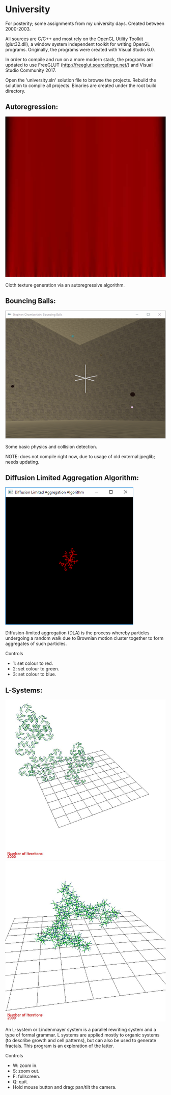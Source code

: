 # University
For posterity; some assignments from my university days. Created between 
2000-2003.

All sources are C/C++ and most rely on the OpenGL Utility Toolkit (glut32.dll), 
a window system independent toolkit for writing OpenGL programs. Originally, the
programs were created with Visual Studio 6.0.

In order to compile and run on a more modern stack, the programs are updated to 
use FreeGLUT (http://freeglut.sourceforge.net/) and Visual Studio Community 2017.

Open the 'university.sln' solution file to browse the projects. Rebuild the 
solution to compile all projects. Binaries are created under the root build
directory.

## Autoregression:

![autoregression](README/autoregression.jpg)

Cloth texture generation via an autoregressive algorithm.

## Bouncing Balls:

![bouncing-balls](README/bouncing-balls.gif)

Some basic physics and collision detection.

NOTE: does not compile right now, due to usage of old external jpeglib; needs
updating.

## Diffusion Limited Aggregation Algorithm:

![dlaa](README/dlaa.gif)

Diffusion-limited aggregation (DLA) is the process whereby particles undergoing 
a random walk due to Brownian motion cluster together to form aggregates of such 
particles.

Controls
+ 1: set colour to red.
+ 2: set colour to green.
+ 3: set colour to blue.

## L-Systems:

![l-systems006](README/l-systems/shot006.jpg)
![l-systems007](README/l-systems/shot007.jpg)

An L-system or Lindenmayer system is a parallel rewriting system and a type of
formal grammar. L systems are applied mostly to organic systems (to describe 
growth and cell patterns), but can also be used to generate fractals. This program
is an exploration of the latter.

Controls
+ W: zoom in.
+ S: zoom out.
+ F: fullscreen.
+ Q: quit.
+ Hold mouse button and drag: pan/tilt the camera.